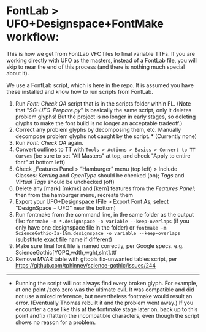 # FontLab > UFO+Designspace+FontMake workflow:

This is how we get from FontLab VFC files to final variable TTFs. If you are working directly with UFO as the masters, instead of a FontLab file, you will skip to near the end of this process (and there is nothing much special about it).

We use a FontLab script, which is here in the repo. It is assumed you have these installed and know how to run scripts from FontLab.

1. Run _Font: Check QA_ script that is in the scripts folder within FL. (Note that "_SG-UFO-Prepare.py_" is basically the same script, only it deletes problem glyphs! But the project is no longer in early stages, so deleting glyphs to make the font build is no longer an acceptable tradeoff.)
1. Correct any problem glyphs by decomposing them, etc. Manually decompose problem glyphs not caught by the script. *  (Currently none)
1. Run _Font: Check QA_ again.
1. Convert outlines to TT with `Tools > Actions > Basics > Convert to TT Curves` (be sure to set "All Masters" at top, and check "Apply to entire font" at bottom left)
1. Check _Features Panel > “Hamburger” menu (top left) > Include Classes:  _Kerning_ and _OpenType_  should be checked (on); _Tags_ and _Virtual Tags_ should be unchecked (off)
1. Delete any [mark] [mkmk] and [kern] features from the _Features Panel_; then from the hamburger menu, recreate them
1. Export your UFO+Designspace (File > Export Font As, select "DesignSpace + UFO" near the bottom)
1. Run fontmake from the command line, in the same folder as the output file:
`fontmake -m *.designspace -o variable --keep-overlaps` (if you only have one designspace file in the folder)
or 
`fontmake -m ScienceGothic-3a-18m.designspace -o variable --keep-overlaps` (substitute exact file name if different)
1. Make sure final font file is named correctly, per Google specs. e.g. ScienceGothic[YOPQ,wdth,wght,slnt].ttf
1. Remove MVAR table with gftools fix-unwanted tables script, per https://github.com/tphinney/science-gothic/issues/244
----
* Running the script will not always find every broken glyph. For example, at one point /zero.zero was the ultimate evil. It was compatible and did not use a mixed reference, but nevertheless fontmake would result an error. (Eventually Thomas rebuilt it and the problem went away.) If you encounter a case like this at the fontmake stage later on, back up to this point andfix (flatten) the incompatible characters, even though the script shows no reason for a problem.
